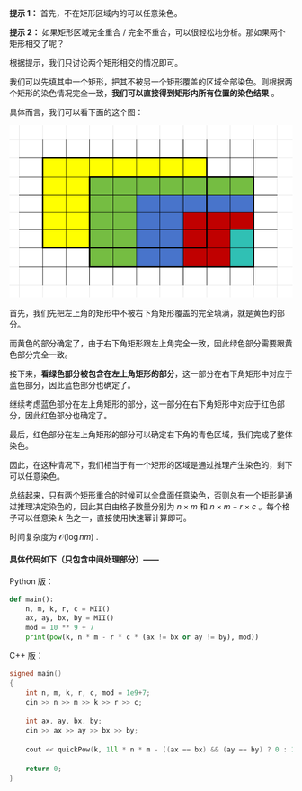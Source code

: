 **提示 1：** 首先，不在矩形区域内的可以任意染色。

**提示 2：** 如果矩形区域完全重合 / 完全不重合，可以很轻松地分析。那如果两个矩形相交了呢？

根据提示，我们只讨论两个矩形相交的情况即可。

我们可以先填其中一个矩形，把其不被另一个矩形覆盖的区域全部染色。则根据两个矩形的染色情况完全一致，**我们可以直接得到矩形内所有位置的染色结果** 。

具体而言，我们可以看下面的这个图：

![染色](image.png)

首先，我们先把左上角的矩形中不被右下角矩形覆盖的完全填满，就是黄色的部分。

而黄色的部分确定了，由于右下角矩形跟左上角完全一致，因此绿色部分需要跟黄色部分完全一致。

接下来，**看绿色部分被包含在左上角矩形的部分**，这一部分在右下角矩形中对应于蓝色部分，因此蓝色部分也确定了。

继续考虑蓝色部分在左上角矩形的部分，这一部分在右下角矩形中对应于红色部分，因此红色部分也确定了。

最后，红色部分在左上角矩形的部分可以确定右下角的青色区域，我们完成了整体染色。

因此，在这种情况下，我们相当于有一个矩形的区域是通过推理产生染色的，剩下可以任意染色。

总结起来，只有两个矩形重合的时候可以全盘面任意染色，否则总有一个矩形是通过推理决定染色的，因此其自由格子数量分别为 $n\times m$ 和 $n\times m-r\times c$ 。每个格子可以任意染 $k$ 色之一，直接使用快速幂计算即可。

时间复杂度为 $\mathcal{O}(\log nm)$ .

#### 具体代码如下（只包含中间处理部分）——

Python 版：

```Python []
def main():
    n, m, k, r, c = MII()
    ax, ay, bx, by = MII()
    mod = 10 ** 9 + 7
    print(pow(k, n * m - r * c * (ax != bx or ay != by), mod))
```

C++ 版：

```cpp []
signed main()
{
    int n, m, k, r, c, mod = 1e9+7;
    cin >> n >> m >> k >> r >> c;

    int ax, ay, bx, by;
    cin >> ax >> ay >> bx >> by;

    cout << quickPow(k, 1ll * n * m - ((ax == bx) && (ay == by) ? 0 : 1ll * r * c), mod) << '\n';

    return 0;
}
```